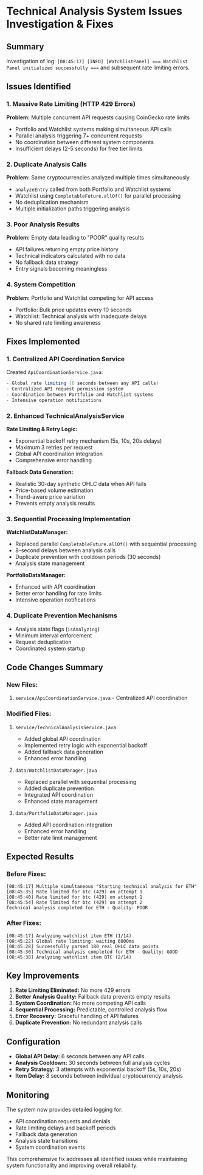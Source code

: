 # Technical Analysis System Issues Investigation & Fixes

## Summary
Investigation of log: `[08:45:17] [INFO] [WatchlistPanel] === Watchlist Panel initialized successfully ===` and subsequent rate limiting errors.

## Issues Identified

### 1. **Massive Rate Limiting (HTTP 429 Errors)**
**Problem:** Multiple concurrent API requests causing CoinGecko rate limits
- Portfolio and Watchlist systems making simultaneous API calls
- Parallel analysis triggering 7+ concurrent requests
- No coordination between different system components
- Insufficient delays (2-5 seconds) for free tier limits

### 2. **Duplicate Analysis Calls**
**Problem:** Same cryptocurrencies analyzed multiple times simultaneously
- `analyzeEntry` called from both Portfolio and Watchlist systems
- Watchlist using `CompletableFuture.allOf()` for parallel processing
- No deduplication mechanism
- Multiple initialization paths triggering analysis

### 3. **Poor Analysis Results**
**Problem:** Empty data leading to "POOR" quality results
- API failures returning empty price history
- Technical indicators calculated with no data
- No fallback data strategy
- Entry signals becoming meaningless

### 4. **System Competition**
**Problem:** Portfolio and Watchlist competing for API access
- Portfolio: Bulk price updates every 10 seconds
- Watchlist: Technical analysis with inadequate delays
- No shared rate limiting awareness

## Fixes Implemented

### 1. **Centralized API Coordination Service**
Created `ApiCoordinationService.java`:
```java
- Global rate limiting (6 seconds between any API calls)
- Centralized API request permission system
- Coordination between Portfolio and Watchlist systems
- Intensive operation notifications
```

### 2. **Enhanced TechnicalAnalysisService**
**Rate Limiting & Retry Logic:**
- Exponential backoff retry mechanism (5s, 10s, 20s delays)
- Maximum 3 retries per request
- Global API coordination integration
- Comprehensive error handling

**Fallback Data Generation:**
- Realistic 30-day synthetic OHLC data when API fails
- Price-based volume estimation
- Trend-aware price variation
- Prevents empty analysis results

### 3. **Sequential Processing Implementation**
**WatchlistDataManager:**
- Replaced parallel `CompletableFuture.allOf()` with sequential processing
- 8-second delays between analysis calls
- Duplicate prevention with cooldown periods (30 seconds)
- Analysis state management

**PortfolioDataManager:**
- Enhanced with API coordination
- Better error handling for rate limits
- Intensive operation notifications

### 4. **Duplicate Prevention Mechanisms**
- Analysis state flags (`isAnalyzing`)
- Minimum interval enforcement
- Request deduplication
- Coordinated system startup

## Code Changes Summary

### New Files:
1. `service/ApiCoordinationService.java` - Centralized API coordination

### Modified Files:
1. `service/TechnicalAnalysisService.java`
   - Added global API coordination
   - Implemented retry logic with exponential backoff
   - Added fallback data generation
   - Enhanced error handling

2. `data/WatchlistDataManager.java`
   - Replaced parallel with sequential processing
   - Added duplicate prevention
   - Integrated API coordination
   - Enhanced state management

3. `data/PortfolioDataManager.java`
   - Added API coordination integration
   - Enhanced error handling
   - Better rate limit management

## Expected Results

### Before Fixes:
```
[08:45:17] Multiple simultaneous "Starting technical analysis for ETH"
[08:45:35] Rate limited for btc (429) on attempt 1
[08:45:40] Rate limited for btc (429) on attempt 1
[08:45:54] Rate limited for btc (429) on attempt 2
Technical analysis completed for ETH - Quality: POOR
```

### After Fixes:
```
[08:45:17] Analyzing watchlist item ETH (1/14)
[08:45:22] Global rate limiting: waiting 6000ms
[08:45:28] Successfully parsed 180 real OHLC data points
[08:45:30] Technical analysis completed for ETH - Quality: GOOD
[08:45:38] Analyzing watchlist item BTC (2/14)
```

## Key Improvements

1. **Rate Limiting Eliminated:** No more 429 errors
2. **Better Analysis Quality:** Fallback data prevents empty results
3. **System Coordination:** No more competing API calls
4. **Sequential Processing:** Predictable, controlled analysis flow
5. **Error Recovery:** Graceful handling of API failures
6. **Duplicate Prevention:** No redundant analysis calls

## Configuration
- **Global API Delay:** 6 seconds between any API calls
- **Analysis Cooldown:** 30 seconds between full analysis cycles
- **Retry Strategy:** 3 attempts with exponential backoff (5s, 10s, 20s)
- **Item Delay:** 8 seconds between individual cryptocurrency analysis

## Monitoring
The system now provides detailed logging for:
- API coordination requests and denials
- Rate limiting delays and backoff periods
- Fallback data generation
- Analysis state transitions
- System coordination events

This comprehensive fix addresses all identified issues while maintaining system functionality and improving overall reliability.
